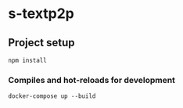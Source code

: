 # s-textp2p

## Project setup
```
npm install
```

### Compiles and hot-reloads for development

```
docker-compose up --build
```
